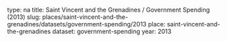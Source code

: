 type: na
title: Saint Vincent and the Grenadines / Government Spending (2013)
slug: places/saint-vincent-and-the-grenadines/datasets/government-spending/2013
place: saint-vincent-and-the-grenadines
dataset: government-spending
year: 2013
